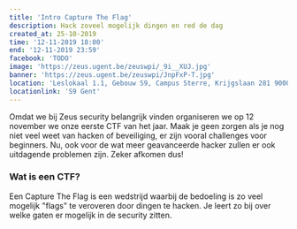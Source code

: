 ```yaml
---
title: 'Intro Capture The Flag'
description: Hack zoveel mogelijk dingen en red de dag
created_at: 25-10-2019
time: '12-11-2019 18:00'
end: '12-11-2019 23:59'
facebook: 'TODO'
image: 'https://zeus.ugent.be/zeuswpi/_9i__XUJ.jpg'
banner: 'https://zeus.ugent.be/zeuswpi/JnpFxP-T.jpg'
location: 'Leslokaal 1.1, Gebouw S9, Campus Sterre, Krijgslaan 281 9000 Gent'
locationlink: 'S9 Gent'
---
```


Omdat we bij Zeus security belangrijk vinden organiseren we op 12 november we onze eerste CTF van het jaar. Maak je geen
zorgen als je nog niet veel weet van hacken of beveiliging, er zijn vooral challenges voor beginners.
Nu, ook voor de wat meer geavanceerde hacker zullen er ook uitdagende problemen zijn.
Zeker afkomen dus!

### Wat is een CTF?

Een Capture The Flag is een  wedstrijd waarbij de bedoeling is zo veel mogelijk "flags" te veroveren door dingen te hacken. Je leert
zo bij over welke gaten er mogelijk in de security zitten.
